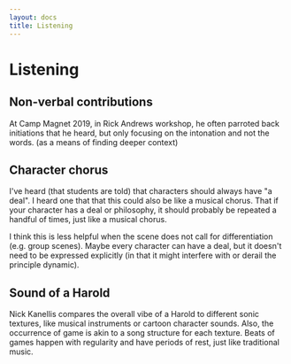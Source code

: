 ```yaml
---
layout: docs
title: Listening
---
```


# Listening

## Non-verbal contributions

At Camp Magnet 2019, in Rick Andrews workshop, he often parroted back initiations that he heard, but only focusing on the intonation and not the words. (as a means of finding deeper context)

## Character chorus

I've heard (that students are told) that characters should always have "a deal". I heard one that that this could also be like a musical chorus. That if your character has a deal or philosophy, it should probably be repeated a handful of times, just like a musical chorus.

I think this is less helpful when the scene does not call for differentiation (e.g. group scenes). Maybe every character can have a deal, but it doesn't need to be expressed explicitly (in that it might interfere with or derail the principle dynamic).

## Sound of a Harold

Nick Kanellis compares the overall vibe of a Harold to different sonic textures, like musical instruments or cartoon character sounds. Also, the occurrence of game is akin to a song structure for each texture. Beats of games happen with regularity and have periods of rest, just like traditional music.
